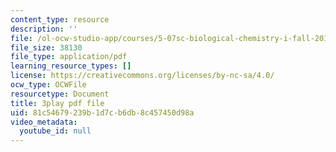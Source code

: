 ```yaml
---
content_type: resource
description: ''
file: /ol-ocw-studio-app/courses/5-07sc-biological-chemistry-i-fall-2013/81c54679239b1d7cb6db8c457450d98a_ddt1KuSdoOg.pdf
file_size: 38130
file_type: application/pdf
learning_resource_types: []
license: https://creativecommons.org/licenses/by-nc-sa/4.0/
ocw_type: OCWFile
resourcetype: Document
title: 3play pdf file
uid: 81c54679-239b-1d7c-b6db-8c457450d98a
video_metadata:
  youtube_id: null
---
```

